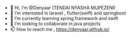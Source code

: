 - 👋 Hi, I’m @Denyaar  (TENDAI NYASHA MUPEZENI)
- 👀 I’m interested in laravel , flutter(swift) and springboot
- 🌱 I’m currently learning spring framework and swift
- 💞️ I’m looking to collaborate in java projects 
- 📫 How to reach me , https://denyaar.github.io/

<!---
Denyaar/Denyaar is a ✨ special ✨ repository because its `README.md` (this file) appears on your GitHub profile.
You can click the Preview link to take a look at your changes.
--->
